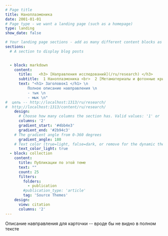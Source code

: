 ```yaml
---
# Page title
title: Наноплазмоника 
date: 2001-01-01
# Page type - we want a landing page (such as a homepage)
type: landing
show_date: false

# Your landing page sections - add as many different content blocks as you like
sections:
  # A section to display blog posts

    
  - block: markdown
    content:
      title: ؜  <h3> [Направления исследований](/ru/research) </h3>
      subtitle:  1 Наноплазмоника <br>  2 [Метаматериалы и фотонные кристаллы](/ru/our-research/metamaterials) <br> 3 [Нелинейная микроскопия](/ru/our-research/nlmicroscopy) <br> 4 [Двухфотонная лазерная литография](/ru/our-research/litography) <br> 5 [Магнитооптика](/ru/our-research/magnetooptics) <br> <h3> [Оборудование](/ru/research/#eq)</h3>
      text: "<h1> Заголовок1 </h1> \n  
          Полное описание навправления \n
          - тык \n
          - мык \n"
#  цель -- http://localhost:1313/ru/research/
#  http://localhost:1313/content/ru/research/                                
    design:
      # Choose how many columns the section has. Valid values: '1' or '2'.
      columns: '2'
      gradient_start: '#4bb4e3'
      gradient_end: '#2b94c3'
    # The gradient angle from 0-360 degrees
      gradient_angle: 180
    # Text color (true=light, false=dark, or remove for the dynamic theme color).
      text_color_light: true
  - block: collection
    content:
      title: Публикации по этой теме
      text: ""
      count: 25
      filters:
        folders:
          - publication
        #publication_type: 'article'
        tag: 'Source Themes'  
    design:
      view: citation
      columns: '2'
---
```

Описание навправления для карточки -- вроде бы не видно в полном тексте 

<!-- ---
title: Оптика наноструктур
date: 2025-01-13

featured: true
show_date: false
reading_time: false
share: false
---
Парапампам

<!--more-->
<!-- Фьють! --> 






<!-- ---
# Files in this folder represent a Widget Page (homepage)
type: widget_page
title: "Оптика метаматериалов и фотонных кристаллов"
authors: ["admin"]
show_date: false
---
Краткое описание направления  -->

<!-- ---
# Page title
title: Оптика метаматериалов и фотонных кристаллов
# Page type - we want a landing page (such as a homepage)
type: landing

# Your landing page sections - add as many different content blocks as you like
sections:
  - block: markdown
    id: section-1
    content:
      title: Описание раз
      subtitle: A subtitle
      text: Add any **markdown** formatted content here - text, images, videos, galleries - and even HTML code!
#   - block: markdown
#     id: section-2
#     content:
#       title: Section 2
#       subtitle: A subtitle
#       text: Add your Section 2 content here...
--- -->



<!-- 
Краткое описание направления

Подробности  -->
